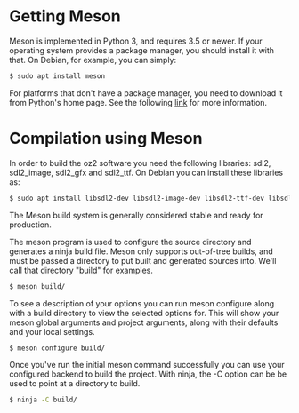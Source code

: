 # Getting Meson

Meson is implemented in Python 3, and requires 3.5 or newer. If your operating system provides a package manager, you should install it with that. On Debian, for example, you can simply:

```sh
$ sudo apt install meson
```

For platforms that don't have a package manager, you need to download it from Python's home page. See the following [link](https://mesonbuild.com/Getting-meson.html) for more information.

# Compilation using Meson

In order to build the oz2 software you need the following libraries: sdl2, sdl2_image, sdl2_gfx and sdl2_ttf. On Debian you can install these libraries as:

```sh
$ sudo apt install libsdl2-dev libsdl2-image-dev libsdl2-ttf-dev libsdl2-gfx-dev
```

The Meson build system is generally considered stable and ready for production.

The meson program is used to configure the source directory and generates a ninja build file. Meson only supports out-of-tree builds, and must be passed a directory to put built and generated sources into. We'll call that directory "build" for examples.

```sh
$ meson build/
```

To see a description of your options you can run meson configure along with a build directory to view the selected options for. This will show your meson global arguments and project arguments, along with their defaults and your local settings.

```sh
$ meson configure build/
```

Once you've run the initial meson command successfully you can use your configured backend to build the project. With ninja, the -C option can be be used to point at a directory to build.

```sh
$ ninja -C build/
```

